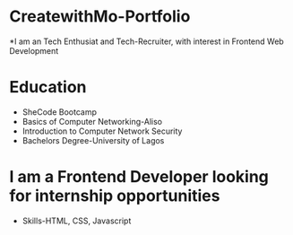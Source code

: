 # CreatewithMo-Portfolio
*I am an Tech Enthusiat and Tech-Recruiter, with interest in Frontend Web Development

# Education
* SheCode Bootcamp
* Basics of Computer Networking-Aliso
* Introduction to Computer Network Security
* Bachelors Degree-University of Lagos

# I am a Frontend Developer looking for internship opportunities
* Skills-HTML, CSS, Javascript
